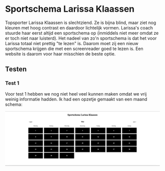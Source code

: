 # Sportschema Larissa Klaassen

Topsporter Larissa Klaassen is slechtziend. Ze is bijna blind, maar ziet nog kleuren met hoog contrast en daardoor lichtelijk vormen. Larissa's coach stuurde haar eerst altijd een sportschema op (inmiddels niet meer omdat ze er toch niet naar luisterd). Het nadeel van zo'n sportschema is dat het voor Larissa totaal niet prettig "te lezen" is. Daarom moet zij een nieuw sportschema krijgen die met een screenreader goed te lezen is. Een website is daarom voor haar misschien de beste optie.

## Testen

### Test 1
Voor test 1 hebben we nog niet heel veel kunnen maken omdat we vrij weinig informatie hadden. Ik had een opzetje gemaakt van een maand schema:

![voorbeeld van de webpagina waarin een maandoverzicht te zien is van mei](img/maandoverzicht.png)
